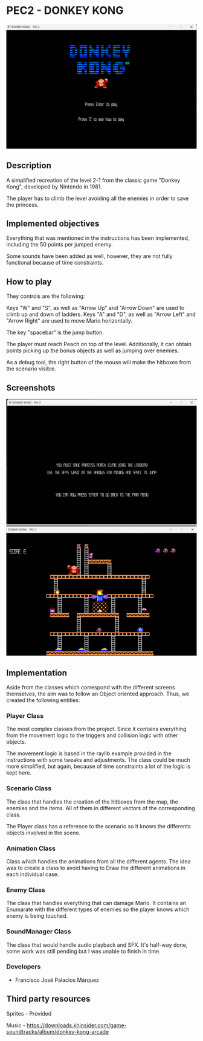 # PEC2 - DONKEY KONG


![DONKEY KONG](screenshots/titleScreen.png "Title Screen")



## Description

A simplified recreation of the level 2-1 from the classic game "Donkey Kong", developed by Nintendo in 1981.

The player has to climb the level avoiding all the enemies in order to save the princess.

## Implemented objectives

Everything that was mentioned in the instructions has been implemented, including the 50 points per jumped enemy.

Some sounds have been added as well, however, they are not fully functional because of time constraints.


## How to play

They controls are the following:

Keys "W" and "S", as well as "Arrow Up" and "Arrow Down" are used to climb up and down of ladders. 
Keys "A" and "D", as well as "Arrow Left" and "Arrow Right" are used to move Mario horizontally.

The key "spacebar" is the jump button.

The player must reach Peach on top of the level. 
Additionally, it can obtain points picking up the bonus objects as well as jumping over enemies.

As a debug tool, the right button of the mouse will make the hitboxes from the scenario visible.

## Screenshots

![DONKEY KONG](screenshots/OptionsMenu.png "Options Menu")
![DONKEY KONG](screenshots/Level.png "Level")



## Implementation

Aside from the classes which correspond with the different screens themselves, the aim was to follow an Object oriented approach. Thus, we created the following entities:

### Player Class
The most complex classes from the project. Since it contains everything from the movement logic to the triggers and collision logic with other objects.

The movement logic is based in the raylib example provided in the instructions with some tweaks and adjustments.
The class could be much more simplified, but again, because of time constraints a lot of the logic is kept here.

### Scenario Class
The class that handles the creation of the hitboxes from the map, the enemies and the items. All of them in different vectors of the corresponding class.

The Player class has a reference to the scenario so it knows the differents objects involved in the scene. 


### Animation Class

Class which handles the animations from all the different agents. 
The idea was to create a class to avoid having to Draw the different animations in each individual case.

### Enemy Class

The class that handles everything that can damage Mario. It contains an Enumarate with the different types of enemies so the player knows which enemy is being touched.

### SoundManager Class

The class that would handle audio playback and SFX.
It's half-way done, some work was still pending but I was unable to finish in time.


### Developers

 - Francisco José Palacios Márquez

## Third party resources

Sprites - Provided

Music - https://downloads.khinsider.com/game-soundtracks/album/donkey-kong-arcade

